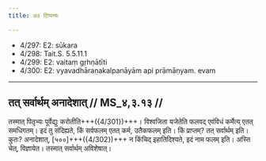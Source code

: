```yaml
---
title: ७७ टिप्पन्यः

---
```

- 4/297: E2: sūkara
- 4/298: Tait.S. 5.5.11.1
- 4/299: E2: vaitaṃ gṛhṇātīti
- 4/300: E2: vyavadhāraṇakalpanāyām api prāmāṇyam. evam

____________________________________________


## तत् सर्वार्थम् अनादेशात् // MS_४,३.१३ //

तस्मात् पितृभ्यः पूर्वेद्युः करोतीति+++({4/301})+++। विश्वजिता यजेतेति फलवद् एवंविधं कर्मेत्य् एतत् समधिगतम्। इदं तु संदिह्यते, किं सर्वफलम् एतत् कर्म, उतैकफलम् इति। किं प्राप्तम्? तत् सर्वार्थम् इति। कुतः? अनादेशात्, [५००]+++({4/302})+++ न किंचिद् इहातिदिश्यते, इदं नाम फलम् इति। अस्ति चेत्, विज्ञायेत। तस्मात् सर्वार्थम् अविशेषात्।

